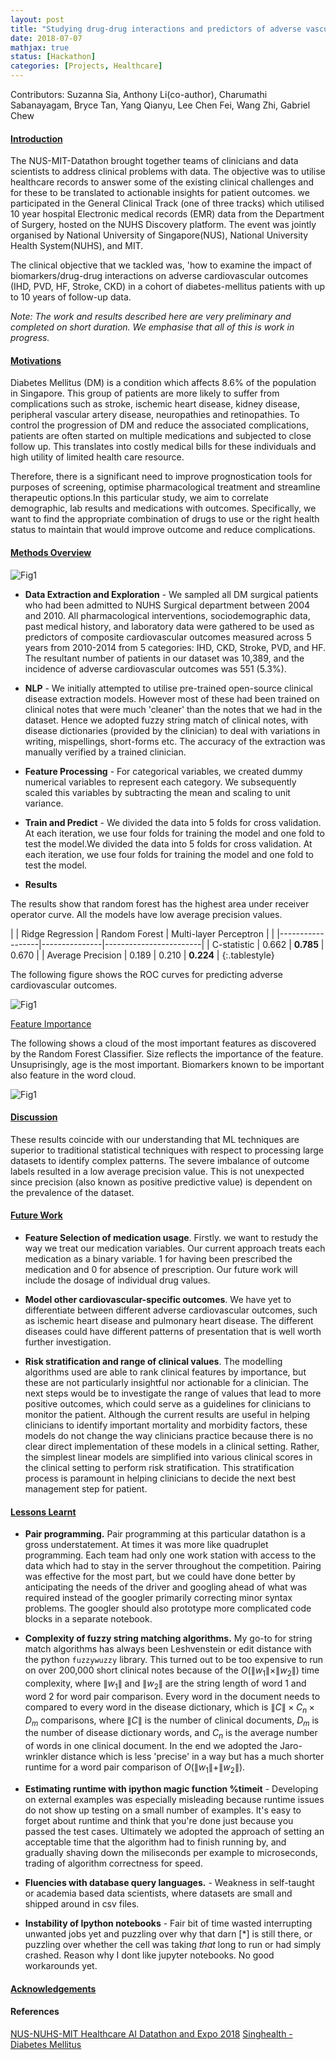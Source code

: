 ```yaml
---
layout: post
title: "Studying drug-drug interactions and predictors of adverse vascular outcomes"
date: 2018-07-07
mathjax: true
status: [Hackathon]
categories: [Projects, Healthcare]
---
```


Contributors: Suzanna Sia, Anthony Li(co-author), Charumathi Sabanayagam, Bryce Tan, Yang Qianyu, Lee Chen Fei, Wang Zhi, Gabriel Chew

#### <u>Introduction</u>

The NUS-MIT-Datathon brought together teams of clinicians and data scientists to address clinical problems with data. The objective was to utilise healthcare records to answer some of the existing clinical challenges and for these to be translated to actionable insights for patient outcomes. we participated in the General Clinical Track (one of three tracks) which utilised 10 year hospital Electronic medical records (EMR) data from the Department of Surgery, hosted on the NUHS Discovery platform. The event was jointly organised by National University of Singapore(NUS), National University Health System(NUHS), and MIT.

The clinical objective that we tackled was, 'how to examine the impact of biomarkers/drug-drug interactions on adverse cardiovascular outcomes (IHD, PVD, HF, Stroke, CKD) in a cohort of diabetes-mellitus patients with up to 10 years of follow-up data.

*Note: The work and results described here are very preliminary and completed on short duration. We emphasise that all of this is work in progress.*

#### <u>Motivations</u>

Diabetes Mellitus (DM) is a condition which affects 8.6% of the population in Singapore. This group of patients are more likely to suffer from complications such as stroke, ischemic heart disease, kidney disease, peripheral vascular artery disease, neuropathies and retinopathies. To control the progression of DM and reduce the associated complications, patients are often started on multiple medications and subjected to close follow up. This translates into costly medical bills for these individuals and high utility of limited health care resource.

Therefore, there is a significant need to improve prognostication tools for purposes of screening, optimise pharmacological treatment and streamline therapeutic options.In this particular study, we aim to correlate demographic, lab results and medications with outcomes. Specifically, we want to find the appropriate combination of drugs to use or the right health status to maintain that would improve outcome and reduce complications.


#### <u>Methods Overview</u>

![Fig1](/assets/nuh_pipeline.gif)

* **Data Extraction and Exploration** - We sampled all DM surgical patients who had been admitted to NUHS Surgical department between 2004 and 2010. All pharmacological interventions, sociodemographic data, past medical history, and laboratory data were gathered to be used as predictors of composite cardiovascular outcomes measured across 5 years from 2010-2014 from 5 categories: IHD, CKD, Stroke, PVD, and HF. The resultant number of patients in our dataset was 10,389, and the incidence of adverse cardiovascular outcomes was 551 (5.3%).

* **NLP** - We initially attempted to utilise pre-trained open-source clinical disease extraction models. However most of these had been trained on clinical notes that were much 'cleaner' than the notes that we had in the dataset. Hence we adopted fuzzy string match of clinical notes, with disease dictionaries (provided by the clinician) to deal with variations in writing, mispellings, short-forms etc. The accuracy of the extraction was manually verified by a trained clinician.

* **Feature Processing** - For categorical variables, we created dummy numerical variables to represent each category. We subsequently scaled this variables by subtracting the mean and scaling to unit variance.

* **Train and Predict** - We divided the data into 5 folds for cross validation. At each iteration, we use four folds for training the model and one fold to test the model.We divided the data into 5 folds for cross validation. At each iteration, we use four folds for training the model and one fold to test the model. 


* **Results**

The results show that random forest has the highest area under receiver operator curve. All the models have low average precision values. 

|  | Ridge Regression | Random Forest | Multi-layer Perceptron |
|  |------------------|---------------|------------------------|
| C-statistic | 0.662 | **0.785** | 0.670 |
| Average Precision | 0.189 | 0.210 | **0.224** |
{:.tablestyle}

The following figure shows the ROC curves for predicting adverse cardiovascular outcomes. 


![Fig1](/assets/nuhs_roc.png)


<u>Feature Importance</u>

The following shows a cloud of the most important features as discovered by the Random Forest Classifier. Size reflects the importance of the feature. Unsuprisingly, age is the most important. Biomarkers known to be important also feature in the word cloud. 

![Fig1](/assets/nus_feature_impt.png)


#### <u>Discussion</u>

These results coincide with our understanding that ML techniques are superior to traditional statistical techniques with respect to processing large datasets to identify complex patterns. The severe imbalance of outcome labels resulted in a low average precision value. This is not unexpected since precision (also known as positive predictive value) is dependent on the prevalence of the dataset.

#### <u>Future Work</u>

* **Feature Selection of medication usage**. Firstly. we want to restudy the way we treat our medication variables. Our current approach treats each medication as a binary variable. 1 for having been prescribed the medication and 0 for absence of prescription. Our future work will include the dosage of individual drug values.

* **Model other cardiovascular-specific outcomes**. We have yet to differentiate between different adverse cardiovascular outcomes, such as ischemic heart disease and pulmonary heart disease. The different diseases could have different patterns of presentation that is well worth further investigation.

* **Risk stratification and range of clinical values**. The modelling algorithms used are able to rank clinical features by importance, but these are not particularly insightful nor actionable for a clinician. The next steps would be to investigate the range of values that lead to more positive outcomes, which could serve as a guidelines for clinicians to monitor the patient. Although the current results are useful in helping clinicians to identify important mortality and morbidity factors, these models do not change the way clinicians practice because there is no clear direct implementation of these models in a clinical setting. Rather, the simplest linear models are simplified into various clinical scores in the clinical setting to perform risk stratification. This stratification process is paramount in helping clinicians to decide the next best management step for patient. 

#### <u>Lessons Learnt</u>

* **Pair programming.** Pair programming at this particular datathon is a gross understatement. At times it was more like quadruplet programming. Each team had only one work station with access to the data which had to stay in the server throughout the competition. Pairing was effective for the most part, but we could have done better by anticipating the needs of the driver and googling ahead of what was required instead of the googler primarily correcting minor syntax problems. The googler should also prototype more complicated code blocks in a separate notebook. 


* **Complexity of fuzzy string matching algorithms.** My go-to for string match algorithms has always been Leshvenstein or edit distance with the python `fuzzywuzzy` library. This turned out to be too expensive to run on over 200,000 short clinical notes because of the $O(\|w_1\| \times \|w_2\|)$ time complexity, where $\|w_1\|$ and $\|w_2\|$ are the string length of word 1 and word 2 for word pair comparison. Every word in the document needs to compared to every word in the disease dictionary, which is $\|C\|\times C_n \times D_m$ comparisons, where $\|C\|$ is the number of clinical documents, $D_m$ is the number of disease dictionary words, and $C_n$ is the average number of words in one clinical document. In the end we adopted the Jaro-wrinkler distance which is less 'precise' in a way but has a much shorter runtime for a word pair comparison of $O(\|w_1\| + \|w_2\|)$.

* **Estimating runtime with ipython magic function %timeit** - Developing on external examples was especially misleading because runtime issues do not show up testing on a small number of examples. It's easy to forget about runtime and think that you're done just because you passed the test cases. Ultimately we adopted the approach of setting an acceptable time that the algorithm had to finish running by, and gradually shaving down the miliseconds per example to microseconds, trading of algorithm correctness for speed.

* **Fluencies with database query languages.** - Weakness in self-taught or academia based data scientists, where datasets are small and shipped around in csv files.

* **Instability of Ipython notebooks** - Fair bit of time wasted interrupting unwanted jobs yet and puzzling over why that darn [\*] is still there, or puzzling over whether the cell was taking *that* long to run or had simply crashed. Reason why I dont like jupyter notebooks. No good workarounds yet.

#### <u>Acknowledgements</u>


#### References ####
[NUS-NUHS-MIT Healthcare AI Datathon and Expo 2018](https://sph.nus.edu.sg/news-events/events/nus-nuhs-mit-healthcare-ai-datathon-and-expo-2018)
[Singhealth - Diabetes Mellitus](https://w.singhealth.com.sg/PatientCare/ConditionsAndTreatments/Pages/Diabetes-Mellitus.aspx)

